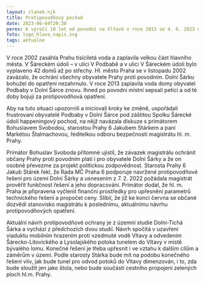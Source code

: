 ```yaml
---
layout: clanek.njk
title: Protipovodňový pochod
date: 2023-06-04T20:30
perex: K výročí 10 let od povodní na Vltavě v roce 2013 se 4. 6. 2023 uskutečnil pochod za protipovodňová opatření v Dolní Šárce. Pochodu se zúčastnilo přibližně 110 účastníků. Průvod s transparenty a rekvizitami přibližujícími život v zaplaveném území došel k přívozu Podbaba, kde proběhla diskuze občanů s primátorem Bohuslavem Svobodou, starostou Prahy 6 Jakubem Stárkem a paní Markétou Štalmachovou, ředitelkou odboru bezpečnosti magistrátu hl. m. Prahy. Primátor i starosta Prahy 6 přislíbili občanům, že se budou problematikou aktivně zabývat, a již na konci června se občané dozvědí stanovisko magistrátu k aktuálnímu, třetímu návrhu řešení protipovodňových opatření v Dolní Šárce.
foto: logo_hlava_napis.svg
tags: aktualne
---
```



V roce 2002 zasáhla Prahu tisíciletá voda a zaplavila velkou část hlavního města. V Šáreckém údolí – v ulici V Podbabě a v ulici V Šáreckém údolí bylo vyplaveno 42 domů až po střechy. Hl. město Praha se v listopadu 2002 zavázalo, že ochrání všechny obyvatele Prahy proti povodním. Dolní Šárku bohužel do opatření nezahrnulo. V roce 2013 zaplavila voda domy obyvatel Podbaby v Dolní Šárce znovu. Ihned po povodni místní sepsali petici a od té doby bojují za protipovodňová opatření. 

Aby na tuto situaci upozornili a iniciovali kroky ke změně, uspořádali frustrovaní obyvatelé Podbaby v Dolní Šárce pod záštitou Spolku Šárecké údolí happeningový pochod, na nějž navázala diskuze s primátorem Bohuslavem Svobodou, starostou Prahy 6 Jakubem Stárkem a paní Markétou Štalmachovou, ředitelkou odboru bezpečnosti magistrátu hl. m. Prahy.

Primátor Bohuslav Svoboda přítomné ujistil, že závazek magistrálu ochránit občany Prahy proti povodním platí i pro obyvatele Dolní Šárky a že on osobně převezme za projekt politickou zodpovědnost. Starosta Prahy 6 Jakub Stárek řekl, že Rada MČ Praha 6 podporuje navržené protipovodňové řešení pro území Dolní Šárky a usnesením z 7. 2. 2022 požádala magistrát prověřit funkčnost řešení a jeho dopracování. Primátor dodal, že hl. m. Praha je připravena vyčlenit finanční prostředky pro upřesnění parametrů technického řešení a propočet ceny. Slíbil, že již ke konci června se občané dozvědí stanovisko magistrátu k poslednímu, aktuálnímu návrhu protipovodňových opatření. 


Aktuální návrh protipovodňové ochrany je z územní studie Dolní-Tichá Šárka a vychází z předchozích dvou studií. Návrh spočítá v uzavření viaduktu mobilním hrazením proti vzedmuté vodě Vltavy a odvedením Šárecko-Litovického a Lysolajského potoka tunelem do Vltavy v místě bývalého lomu. Konečné řešení je třeba upřesnit i ve vztahu k dalším cílům a záměrům v území. Podle starosty Stárka bude mít na podobu konečného řešení vliv, jak bude tunel pro odvod potoků do Vltavy dimenzován, i to, zda bude sloužit jen jako štola, nebo bude součástí cestního propojení zelených ploch hl.m. Prahy.
